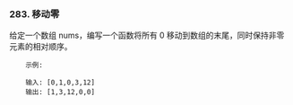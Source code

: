 ### 283. 移动零

给定一个数组 nums，编写一个函数将所有 0 移动到数组的末尾，同时保持非零元素的相对顺序。


```
    示例:
    
    输入: [0,1,0,3,12]
    输出: [1,3,12,0,0]

```